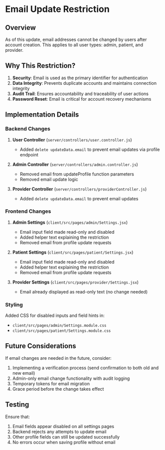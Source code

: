 # Email Update Restriction

## Overview

As of this update, email addresses cannot be changed by users after account creation. This applies to all user types: admin, patient, and provider.

## Why This Restriction?

1. **Security**: Email is used as the primary identifier for authentication
2. **Data Integrity**: Prevents duplicate accounts and maintains connection integrity
3. **Audit Trail**: Ensures accountability and traceability of user actions
4. **Password Reset**: Email is critical for account recovery mechanisms

## Implementation Details

### Backend Changes

1. **User Controller** (`server/controllers/user.controller.js`)
   - Added `delete updateData.email` to prevent email updates via profile endpoint

2. **Admin Controller** (`server/controllers/admin.controller.js`)
   - Removed email from updateProfile function parameters
   - Removed email update logic

3. **Provider Controller** (`server/controllers/providerController.js`)
   - Added `delete updateData.email` to prevent email updates

### Frontend Changes

1. **Admin Settings** (`client/src/pages/admin/Settings.jsx`)
   - Email input field made read-only and disabled
   - Added helper text explaining the restriction
   - Removed email from profile update requests

2. **Patient Settings** (`client/src/pages/patient/Settings.jsx`)
   - Email input field made read-only and disabled
   - Added helper text explaining the restriction
   - Removed email from profile update requests

3. **Provider Settings** (`client/src/pages/provider/Settings.jsx`)
   - Email already displayed as read-only text (no change needed)

### Styling

Added CSS for disabled inputs and field hints in:
- `client/src/pages/admin/Settings.module.css`
- `client/src/pages/patient/Settings.module.css`

## Future Considerations

If email changes are needed in the future, consider:
1. Implementing a verification process (send confirmation to both old and new email)
2. Admin-only email change functionality with audit logging
3. Temporary tokens for email migration
4. Grace period before the change takes effect

## Testing

Ensure that:
1. Email fields appear disabled on all settings pages
2. Backend rejects any attempts to update email
3. Other profile fields can still be updated successfully
4. No errors occur when saving profile without email 